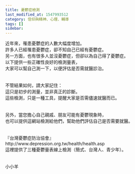 ```yaml
---
title: 憂鬱症檢測
last_modified_at: 1547993512
category: 信仰與精神、心理、輔導
tags: []
sidebar: 
---
```


<p>近年來，罹患憂鬱症的人數大幅度增加。<br/>許多人已經罹患憂鬱症，卻不知自己已經有憂鬱症。<br/>另一方面，也有很多人並沒憂鬱症，但卻以為自己得了憂鬱症。<br/><!--more-->以下提供一些正確性良好的檢測量表，<br/>大家可以幫自己測一下，以便評估是否需就醫診治。<br/><br/><br/>不管結果如何，請大家記住：<br/>這只是初步的測量，並非真正的診斷。<br/>這些檢測，只是一種工具，提醒大家是否需儘速就醫而已。<br/><br/><br/>另外，當您擔心自己親戚、朋友可能有憂鬱現象時，<br/>也可以提供這網站檢測給他們，幫助他們評估自己是否需要就醫。<br/><br/><br/>『台灣憂鬱症防治協會』<br/>http://www.depression.org.tw/health/health.asp<br/>這裡提供了三種憂鬱量表線上檢測（簡式、台灣人、青少年）。<br/><br/><br/>小小羊<br/><br/><br/>
</p>